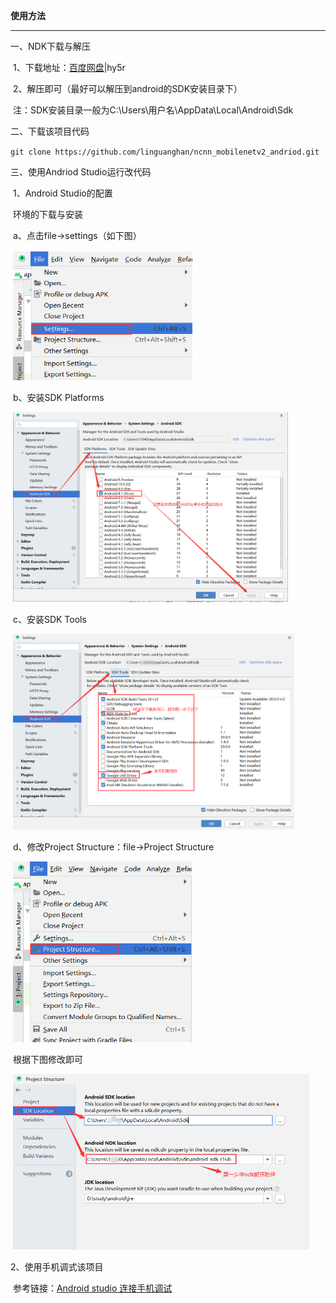**使用方法**

---

一、NDK下载与解压

​    1、下载地址：[百度网盘](https://pan.baidu.com/s/1NS334htrf_YLPnvUzGG7Gw)|hy5r

​    2、解压即可（最好可以解压到android的SDK安装目录下）

​         注：SDK安装目录一般为C:\Users\用户名\AppData\Local\Android\Sdk

二、下载该项目代码

 `git clone https://github.com/linguanghan/ncnn_mobilenetv2_andriod.git`

三、使用Andriod Studio运行改代码

​     1、Android Studio的配置

​         环境的下载与安装

​         a、点击file->settings（如下图）

​        <img src=".\images\1.png" alt="1" style="zoom: 67%;" />

​        b、安装SDK Platforms

​       <img src=".\images\2.png" alt="2" style="zoom: 43%;" />

​       c、安装SDK Tools

​       <img src=".\images\3.png" alt="3" style="zoom:44%;" />

​       d、修改Project Structure：file->Project Structure

​       <img src=".\images\4.png" alt="4" style="zoom:67%;" />

​       根据下图修改即可

​       <img src=".\images\5.png" alt="5" style="zoom:50%;" />  

2、使用手机调式该项目

​      参考链接：[Android studio 连接手机调试](https://blog.csdn.net/qq_35251502/article/details/80770448)









​    